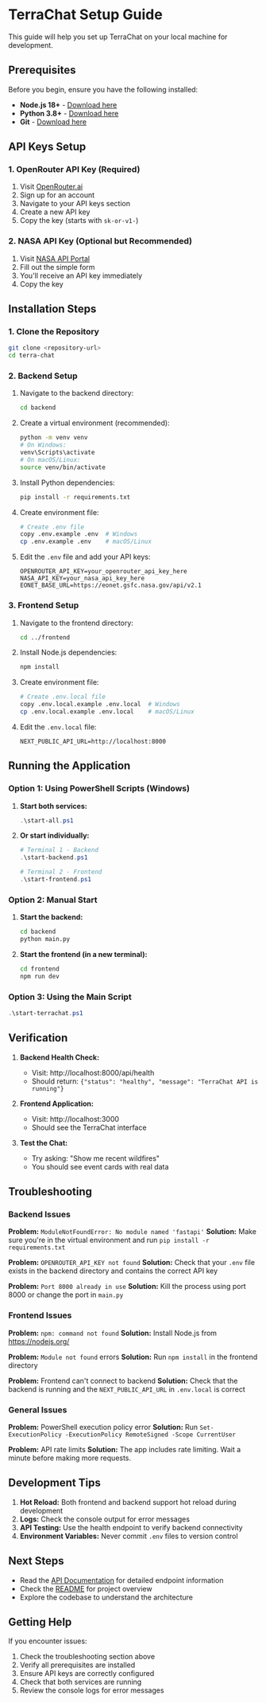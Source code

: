 # TerraChat Setup Guide

This guide will help you set up TerraChat on your local machine for development.

## Prerequisites

Before you begin, ensure you have the following installed:

- **Node.js 18+** - [Download here](https://nodejs.org/)
- **Python 3.8+** - [Download here](https://www.python.org/downloads/)
- **Git** - [Download here](https://git-scm.com/)

## API Keys Setup

### 1. OpenRouter API Key (Required)

1. Visit [OpenRouter.ai](https://openrouter.ai/)
2. Sign up for an account
3. Navigate to your API keys section
4. Create a new API key
5. Copy the key (starts with `sk-or-v1-`)

### 2. NASA API Key (Optional but Recommended)

1. Visit [NASA API Portal](https://api.nasa.gov/)
2. Fill out the simple form
3. You'll receive an API key immediately
4. Copy the key

## Installation Steps

### 1. Clone the Repository

```bash
git clone <repository-url>
cd terra-chat
```

### 2. Backend Setup

1. Navigate to the backend directory:
   ```bash
   cd backend
   ```

2. Create a virtual environment (recommended):
   ```bash
   python -m venv venv
   # On Windows:
   venv\Scripts\activate
   # On macOS/Linux:
   source venv/bin/activate
   ```

3. Install Python dependencies:
   ```bash
   pip install -r requirements.txt
   ```

4. Create environment file:
   ```bash
   # Create .env file
   copy .env.example .env  # Windows
   cp .env.example .env    # macOS/Linux
   ```

5. Edit the `.env` file and add your API keys:
   ```
   OPENROUTER_API_KEY=your_openrouter_api_key_here
   NASA_API_KEY=your_nasa_api_key_here
   EONET_BASE_URL=https://eonet.gsfc.nasa.gov/api/v2.1
   ```

### 3. Frontend Setup

1. Navigate to the frontend directory:
   ```bash
   cd ../frontend
   ```

2. Install Node.js dependencies:
   ```bash
   npm install
   ```

3. Create environment file:
   ```bash
   # Create .env.local file
   copy .env.local.example .env.local  # Windows
   cp .env.local.example .env.local    # macOS/Linux
   ```

4. Edit the `.env.local` file:
   ```
   NEXT_PUBLIC_API_URL=http://localhost:8000
   ```

## Running the Application

### Option 1: Using PowerShell Scripts (Windows)

1. **Start both services:**
   ```powershell
   .\start-all.ps1
   ```

2. **Or start individually:**
   ```powershell
   # Terminal 1 - Backend
   .\start-backend.ps1
   
   # Terminal 2 - Frontend
   .\start-frontend.ps1
   ```

### Option 2: Manual Start

1. **Start the backend:**
   ```bash
   cd backend
   python main.py
   ```

2. **Start the frontend (in a new terminal):**
   ```bash
   cd frontend
   npm run dev
   ```

### Option 3: Using the Main Script

```powershell
.\start-terrachat.ps1
```

## Verification

1. **Backend Health Check:**
   - Visit: http://localhost:8000/api/health
   - Should return: `{"status": "healthy", "message": "TerraChat API is running"}`

2. **Frontend Application:**
   - Visit: http://localhost:3000
   - Should see the TerraChat interface

3. **Test the Chat:**
   - Try asking: "Show me recent wildfires"
   - You should see event cards with real data

## Troubleshooting

### Backend Issues

**Problem:** `ModuleNotFoundError: No module named 'fastapi'`
**Solution:** Make sure you're in the virtual environment and run `pip install -r requirements.txt`

**Problem:** `OPENROUTER_API_KEY not found`
**Solution:** Check that your `.env` file exists in the backend directory and contains the correct API key

**Problem:** `Port 8000 already in use`
**Solution:** Kill the process using port 8000 or change the port in `main.py`

### Frontend Issues

**Problem:** `npm: command not found`
**Solution:** Install Node.js from https://nodejs.org/

**Problem:** `Module not found` errors
**Solution:** Run `npm install` in the frontend directory

**Problem:** Frontend can't connect to backend
**Solution:** Check that the backend is running and the `NEXT_PUBLIC_API_URL` in `.env.local` is correct

### General Issues

**Problem:** PowerShell execution policy error
**Solution:** Run `Set-ExecutionPolicy -ExecutionPolicy RemoteSigned -Scope CurrentUser`

**Problem:** API rate limits
**Solution:** The app includes rate limiting. Wait a minute before making more requests.

## Development Tips

1. **Hot Reload:** Both frontend and backend support hot reload during development
2. **Logs:** Check the console output for error messages
3. **API Testing:** Use the health endpoint to verify backend connectivity
4. **Environment Variables:** Never commit `.env` files to version control

## Next Steps

- Read the [API Documentation](API.md) for detailed endpoint information
- Check the [README](README.md) for project overview
- Explore the codebase to understand the architecture

## Getting Help

If you encounter issues:

1. Check the troubleshooting section above
2. Verify all prerequisites are installed
3. Ensure API keys are correctly configured
4. Check that both services are running
5. Review the console logs for error messages
